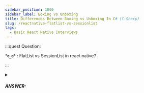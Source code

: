 ```yaml
---
sidebar_position: 1000
sidebar_label: Boxing vs Unboxing
title: Differences Between Boxing vs Unboxing In C# (C-Sharp)
slug: /reactnative-flatlist-vs-sessionlist
tags:
  - Basic React Native Interviews
---
```


:::quest Question:

\***`ಠ_ಠ`**\* : 
FlatList vs SessionList in react native?

:::

<details>
  <summary><h5>ANSWER:</h5></summary>

  \***`◔̯◔`**\* :
In React Native, there are two main types of components that are commonly used to support list rendering:

**FlatList**: `FlatList` is a high-performance component that is suitable for rendering large lists of data. It provides a lot of flexibility and customization options, such as support for scroll events, item separators, and more. In addition, it uses a virtualized list to optimize performance by rendering only the visible items on the screen.

**SectionList**: `SectionList` is similar to `FlatList`, but provides support for rendering data in nested sections. It allows you to group your data into sections and render each section as a separate list, with the ability to specify a header and/or footer for each section.

Both `FlatList` and `SectionList` can be used to render dynamic lists of data with high performance. However, `FlatList` is more suitable for rendering large, flat lists without nested sections, while `SectionList` is best for rendering nested data with sections, such as products by category or messages by date.

</details>